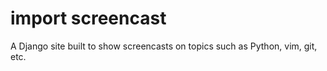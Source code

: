 import screencast
=================

A Django site built to show screencasts on topics such as Python, vim,
git, etc.

